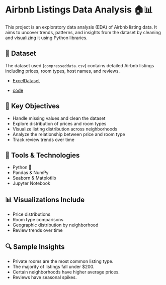 # Airbnb Listings Data Analysis 🏠📊

This project is an exploratory data analysis (EDA) of Airbnb listing data. It aims to uncover trends, patterns, and insights from the dataset by cleaning and visualizing it using Python libraries.

## 📁 Dataset
The dataset used (`compresseddata.csv`) contains detailed Airbnb listings including prices, room types, host names, and reviews.
- <a href="netflix_titles.csv">ExcelDataset</a>

- <a href="Data.ipynb">code </a>

## 📌 Key Objectives

- Handle missing values and clean the dataset
- Explore distribution of prices and room types
- Visualize listing distribution across neighborhoods
- Analyze the relationship between price and room type
- Track review trends over time

## 🧰 Tools & Technologies

- Python 🐍
- Pandas & NumPy
- Seaborn & Matplotlib
- Jupyter Notebook

## 📊 Visualizations Include

- Price distributions
- Room type comparisons
- Geographic distribution by neighborhood
- Review trends over time



## 🔍 Sample Insights

- Private rooms are the most common listing type.
- The majority of listings fall under $200.
- Certain neighborhoods have higher average prices.
- Reviews have seasonal spikes.


